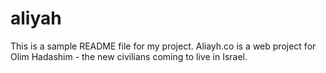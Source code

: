 aliyah
======

This is a sample README file for my project.
Aliayh.co is a web project for Olim Hadashim - the new civilians coming to live in Israel.
